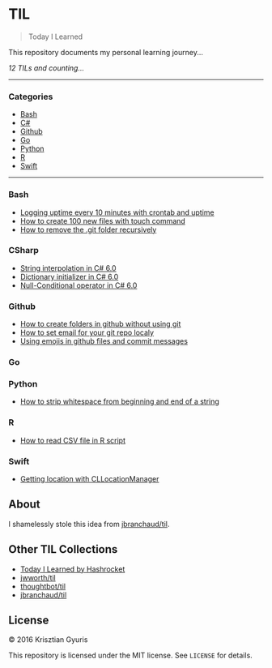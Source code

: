 # TIL

> Today I Learned

This repository documents my personal learning journey... 

_12 TILs and counting..._

---

### Categories

* [Bash](#bash)
* [C#](#CSharp)
* [Github](#github)
* [Go](#Go)
* [Python](#python)
* [R](#r)
* [Swift](#swift)

---

### Bash

- [Logging uptime every 10 minutes with crontab and uptime](bash/logging_uptime_every_10_minutes.md)
- [How to create 100 new files with touch command](bash/how_to_create_100_new_files_with_touch.md)
- [How to remove the .git folder recursively](bash/removing_git_folder_from_bash_recursively.md)

### CSharp

- [String interpolation in C# 6.0](csharp/string_interpolation_in_csharp_6.md)
- [Dictionary initializer in C# 6.0](csharp/dictionary_initializer_in_csharp6.md)
- [Null-Conditional operator in C# 6.0](csharp/null_conditional_operator_incsharp6.md)

### Github 

- [How to create folders in github without using git](github/how_to_create_folders_in_github.md)
- [How to set email for your git repo localy](github/setting_username_and_email_locally.md)
- [Using emojis in github files and commit messages](github/using_emojis_in_github_files.md)

### Go

### Python 
- [How to strip whitespace from beginning and end of a string](python/strip_whitespace_from_beginning_end_of_string.md)

### R

- [How to read CSV file in R script](/R/reading_csv_file_in_r_script.md)

### Swift

- [Getting location with CLLocationManager](/Swift/get_location_with_CLLocationManager.md)

## About

I shamelessly stole this idea from
[jbranchaud/til](https://github.com/jbranchaud/til).

## Other TIL Collections

* [Today I Learned by Hashrocket](https://til.hashrocket.com)
* [jwworth/til](https://github.com/jwworth/til)
* [thoughtbot/til](https://github.com/thoughtbot/til)
* [jbranchaud/til](https://github.com/jbranchaud/til)


## License

&copy; 2016 Krisztian Gyuris

This repository is licensed under the MIT license. See `LICENSE` for
details.
